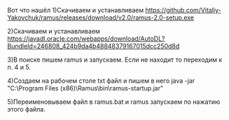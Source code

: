 Вот что нашёл
1)Скачиваем и устанавливаем https://github.com/Vitaliy-Yakovchuk/ramus/releases/download/v2.0/ramus-2.0-setup.exe

2)Скачиваем и устанавливаем https://javadl.oracle.com/webapps/download/AutoDL?BundleId=246808_424b9da4b48848379167015dcc250d8d

3)В поиске пишем ramus и запускаем. Если не находит то переходим к п. 4 и 5.

4)Создаем на рабочем столе txt файл и пишем в него java -jar "C:\Program Files (x86)\Ramus\bin\ramus-startup.jar"

5)Переименовываем файл в ramus.bat и ramus запускаем по нажатию этого файла.
